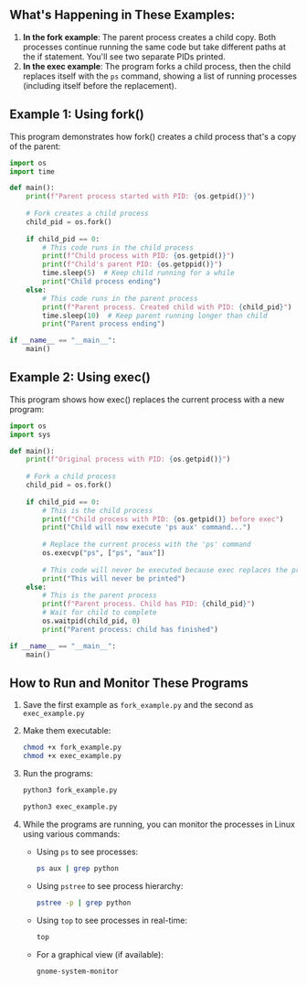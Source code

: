## What's Happening in These Examples:

1. **In the fork example**: The parent process creates a child copy. Both processes continue running the same code but take different paths at the if statement. You'll see two separate PIDs printed.
2. **In the exec example**: The program forks a child process, then the child replaces itself with the `ps` command, showing a list of running processes (including itself before the replacement).

## Example 1: Using fork()

This program demonstrates how fork() creates a child process that's a copy of the parent:

```python
import os
import time

def main():
    print(f"Parent process started with PID: {os.getpid()}")
    
    # Fork creates a child process
    child_pid = os.fork()
    
    if child_pid == 0:
        # This code runs in the child process
        print(f"Child process with PID: {os.getpid()}")
        print(f"Child's parent PID: {os.getppid()}")
        time.sleep(5)  # Keep child running for a while
        print("Child process ending")
    else:
        # This code runs in the parent process
        print(f"Parent process. Created child with PID: {child_pid}")
        time.sleep(10)  # Keep parent running longer than child
        print("Parent process ending")

if __name__ == "__main__":
    main()
```

## Example 2: Using exec()

This program shows how exec() replaces the current process with a new program:

```python
import os
import sys

def main():
    print(f"Original process with PID: {os.getpid()}")
    
    # Fork a child process
    child_pid = os.fork()
    
    if child_pid == 0:
        # This is the child process
        print(f"Child process with PID: {os.getpid()} before exec")
        print("Child will now execute 'ps aux' command...")
        
        # Replace the current process with the 'ps' command
        os.execvp("ps", ["ps", "aux"])
        
        # This code will never be executed because exec replaces the process
        print("This will never be printed")
    else:
        # This is the parent process
        print(f"Parent process. Child has PID: {child_pid}")
        # Wait for child to complete
        os.waitpid(child_pid, 0)
        print("Parent process: child has finished")

if __name__ == "__main__":
    main()
```

## How to Run and Monitor These Programs

1. Save the first example as `fork_example.py` and the second as `exec_example.py`

2. Make them executable:

   ```bash
   chmod +x fork_example.py
   chmod +x exec_example.py
   ```

3. Run the programs:

   ```bash
   python3 fork_example.py
   ```

   ```bash
   python3 exec_example.py
   ```

4. While the programs are running, you can monitor the processes in Linux using various commands:

   - Using `ps` to see processes:

     ```bash
     ps aux | grep python
     ```

   - Using `pstree` to see process hierarchy:

     ```bash
     pstree -p | grep python
     ```

   - Using `top` to see processes in real-time:

     ```bash
     top
     ```

   - For a graphical view (if available):

     ```bash
     gnome-system-monitor
     ```